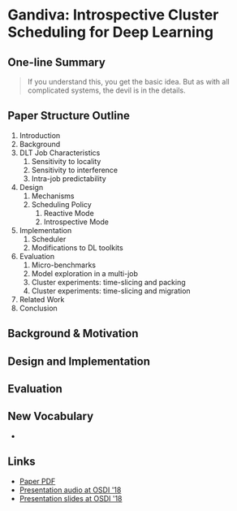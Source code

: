 # Gandiva: Introspective Cluster Scheduling for Deep Learning

## One-line Summary

> If you understand this, you get the basic idea. But as with all complicated systems, the devil is in the details.

## Paper Structure Outline

1. Introduction
2. Background
3. DLT Job Characteristics
   1. Sensitivity to locality
   2. Sensitivity to interference
   3. Intra-job predictability
4. Design
   1. Mechanisms
   2. Scheduling Policy
      1. Reactive Mode
      2. Introspective Mode
5. Implementation
   1. Scheduler
   2. Modifications to DL toolkits
6. Evaluation
   1. Micro-benchmarks
   2. Model exploration in a multi-job
   3. Cluster experiments: time-slicing and packing
   4. Cluster experiments: time-slicing and migration
7. Related Work
8. Conclusion

## Background & Motivation

## Design and Implementation

## Evaluation

## New Vocabulary

* 
## Links

* [Paper PDF](https://www.usenix.org/system/files/osdi18-xiao.pdf)
* [Presentation audio at OSDI '18](https://www.usenix.org/conference/osdi18/presentation/xiao)
* [Presentation slides at OSDI '18](https://www.usenix.org/sites/default/files/conference/protected-files/osdi18_slides_sivathanu.pdf)

